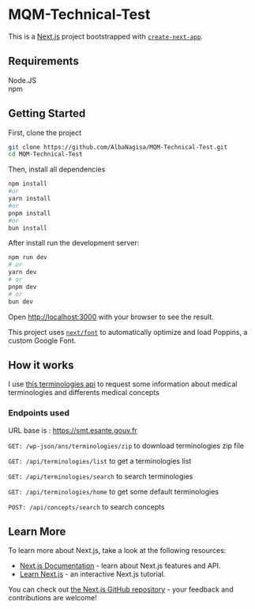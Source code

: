 # MQM-Technical-Test

This is a [Next.js](https://nextjs.org/) project bootstrapped with [`create-next-app`](https://github.com/vercel/next.js/tree/canary/packages/create-next-app).

## Requirements

Node.JS  
npm

## Getting Started

First, clone the project

```sh
git clone https://github.com/AlbaNagisa/MQM-Technical-Test.git
cd MQM-Technical-Test
```

Then, install all dependencies

```sh
npm install
#or
yarn install
#or
pnpm install
#or
bun install
```

After install run the development server:

```bash
npm run dev
# or
yarn dev
# or
pnpm dev
# or
bun dev
```

Open [http://localhost:3000](http://localhost:3000) with your browser to see the result.

This project uses [`next/font`](https://nextjs.org/docs/basic-features/font-optimization) to automatically optimize and load Poppins, a custom Google Font.

## How it works

I use [this terminologies api](https://api.gouv.fr/les-api/api-terminologies-sante) to request some information about medical terminologies and differents medical concepts

### Endpoints used

URL base is : https://smt.esante.gouv.fr

`GET: /wp-json/ans/terminologies/zip` to download terminologies zip file

`GET: /api/terminologies/list` to get a terminologies list

`GET: /api/terminologies/search` to search terminologies

`GET: /api/terminologies/home` to get some default terminologies

`POST: /api/concepts/search` to search concepts

## Learn More

To learn more about Next.js, take a look at the following resources:

- [Next.js Documentation](https://nextjs.org/docs) - learn about Next.js features and API.
- [Learn Next.js](https://nextjs.org/learn) - an interactive Next.js tutorial.

You can check out [the Next.js GitHub repository](https://github.com/vercel/next.js/) - your feedback and contributions are welcome!
